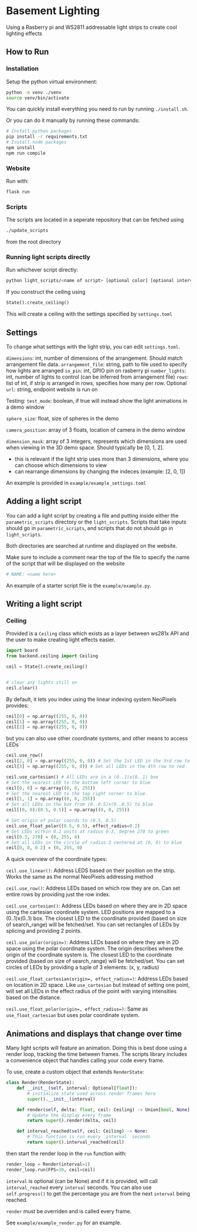# Basement Lighting
Using a Rasberry pi and WS2811 addressable light strips to create cool lighting effects

## How to Run
### Installation
Setup the python virtual environment:
``` sh
python -m venv ./venv
source venv/bin/activate
```
You can quickly install everything you need to run by running `./install.sh`.


Or you can do it manually by running these commands:
``` sh
# Install python packages
pip install -r requirements.txt
# Install node packages
npm install
npm run compile
```

### Website
Run with:

``` sh
flask run
```

### Scripts
The scripts are located in a seperate repository that can be fetched using

``` sh
./update_scripts
```
from the root directory

### Running light scripts directly
Run whichever script directly:

``` sh
python light_scripts/<name of script> [optional color] [optional interval/speed]
```

If you construct the ceiling using

``` python
State().create_ceiling()
```
This will create a ceiling with the settings specified by `settings.toml`

## Settings
To change what settings with the light strip, you can edit `settings.toml`.

`dimensions`: int, number of dimensions of the arrangement. Should match arrangement file data.
`arrangement_file`: string, path to file used to specify how lights are arranged
`io_pin`: int, GPIO pin on rasberry pi
`number_lights`: int, number of lights to control (can be inferred from arrangement file)
`rows`: list of int, if strip is arranged in rows, specifies how many per row. Optional
`url`: string, endpoint website is run on

Testing:
`test_mode`: boolean, if true will instead show the light animations in a demo window

`sphere_size`: float, size of spheres in the demo

`camera_position`: array of 3 floats, location  of camera in the demo window

`dimension_mask`: array of 3 integers, represents which dimensions are used when viewing in the 3D demo space. Should typically be [0, 1, 2].
- this is relevant if the light strip uses more than 3 dimensions, where you can choose which dimensions to view
- can rearrange dimensions by changing the indeces (example: [2, 0, 1])


An example is provided in `example/example_settings.toml`

## Adding a light script
You can add a light script by creating a file and putting inside either the `parametric_scripts` directory or the `light_scripts`. Scripts that take inputs should go in `parametric_scripts`, and scripts that do not should go in `light_scripts`.

Both directories are searched at runtime and displayed on the website.

Make sure to include a comment near the top of the file to specify the name of the script that will be displayed on the website

``` python
# NAME: <name here>
```

An example of a starter script file is the `example/example.py`.

## Writing a light script
### Ceiling
Provided is a `Ceiling` class which exists as a layer between ws281x API and the user to make creating light effects easier.

``` python
import board
from backend.ceiling import Ceiling

ceil = State().create_ceiling()


# clear any lights still on
ceil.clear()
```

By default, it lets you index using the linear indexing system NeoPixels provides:

``` python
ceil[0] = np.array((255, 0, 0))
ceil[1] = np.array((255, 0, 0))
ceil[2] = np.array((255, 0, 0))
```

but you can also use other coordinate systems, and other means to access LEDs
``` python
ceil.use_row()
ceil[2, 0] = np.array((255, 0, 0)) # Set the 1st LED in the 3rd row to red
ceil[3] = np.array((255, 0, 0)) # Set all LEDs in the 4th row to red 

ceil.use_cartesian() # All LEDs are in a (0..1)x(0..1) box
# Set the nearest LED to the bottom left corner to blue
ceil[0, 0] = np.array((0, 0, 255)) 
# Set the nearest LED to the top right corner to blue
ceil[1, 1] = np.array((0, 0, 255)) 
# Set all LEDs in the box from (0..0.5)x(0..0.5) to blue
ceil[(0, 0):(0.5, 0.5)] = np.array((0, 0, 255)) 

# Set origin of polar coords to (0.5, 0.5)
ceil.use_float_polar((0.5, 0.5), effect_radius=0.2) 
# Set LEDs within 0.2 units at radius 0.3, degree 270 to green
ceil[0.3, 270] = (0, 255, 0) 
# Set all LEDs in the circle of radius 2 centered at (0, 0) to blue
ceil[0, 0, 0.2] = (0, 255, 0)
```

A quick overview of the coordinate types:

`ceil.use_linear()`: Address LEDS based on their position on the strip. Works the same as the normal NeoPixels addressing method

`ceil.use_row()`: Address LEDs based on which row they are on. Can set entire rows by providing just the row index.

`ceil.use_cartesian()`: Address LEDs based on where they are in 2D space using the cartesian coordinate system. LED positions are mapped to a (0..1)x(0..1) box. The closest LED to the coordinate provided (based on size of search_range) will be fetched/set.
You can set rectangles of LEDs by splicing and providing 2 points. 

`ceil.use_polar(origin=)`: Address LEDs based on where they are in 2D space using the polar coordinate system. The origin describes where the origin of the coordinate system is. The closest LED to the coordinate provided (based on size of search_range) will be fetched/set.
You can set circles of LEDs by providing a tuple of 3 elements: (x, y, radius)

`ceil.use_float_cartesian(origin=, effect_radius=)`: Address LEDs based on location in 2D space. Like `use_cartesian` but instead of setting one point, will set all LEDs in the effect radius of the point with varying intensities based on the distance.

`ceil.use_float_polar(origin=, effect_radius=)`: Same as `use_float_cartesian` but uses polar coordinate system.

## Animations and displays that change over time
Many light scripts will feature an animation. Doing this is best done using a render loop, tracking the time between frames. The scripts library includes a convenience object that handles calling your code every frame.

To use, create a custom object that extends `RenderState`:

``` python
class Render(RenderState):
    def __init__(self, interval: Optional[float]):
        # initialize state used across render frames here
        super().__init__(interval)

    def render(self, delta: float, ceil: Ceiling) -> Union[bool, None]:
        # Update the display every frame
        return super().render(delta, ceil)

    def interval_reached(self, ceil: Ceiling) -> None:
        # This function is run every `interval` seconds
        return super().interval_reached(ceil)
```
then start the render loop in the `run` function with:

``` python
render_loop = Render(interval=1)
render_loop.run(FPS=30, ceil=ceil)
```

`interval` is optional (can be None) and if it is provided, will call `interval_reached` every `interval` seconds. You can also use `self.progress()` to get the percentage you are from the next `interval` being reached.

`render` must be overriden and is called every frame.

See `example/example_render.py` for an example.
